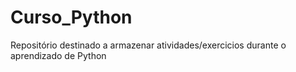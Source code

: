 # Curso_Python
 Repositório destinado a armazenar atividades/exercicios durante o aprendizado de Python